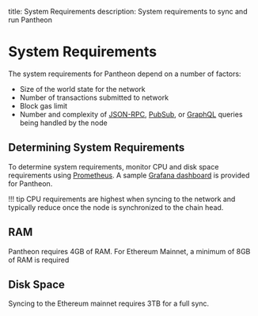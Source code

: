 title: System Requirements
description: System requirements to sync and run Pantheon 
<!--- END of page meta data -->

# System Requirements 

The system requirements for Pantheon depend on a number of factors: 

* Size of the world state for the network
* Number of transactions submitted to network 
* Block gas limit 
* Number and complexity of [JSON-RPC](../Interact/Pantheon-APIs/Using-JSON-RPC-API.md), [PubSub](../Interact/Pantheon-APIs/RPC-PubSub.md), 
or [GraphQL](../Interact/Pantheon-APIs/GraphQL.md) queries being handled by the node 

## Determining System Requirements  

To determine system requirements, monitor CPU and disk space requirements using [Prometheus](https://docs.pantheon.pegasys.tech/en/stable/Monitoring/Monitoring-Performance/#monitor-node-performance-using-prometheus). 
A sample [Grafana dashboard](https://grafana.com/grafana/dashboards/10273) is provided for Pantheon. 

!!! tip
    CPU requirements are highest when syncing to the network and typically reduce once the node is synchronized to the chain head. 

## RAM 

Pantheon requires 4GB of RAM. For Ethereum Mainnet, a minimum of 8GB of RAM is required 

## Disk Space 

Syncing to the Ethereum mainnet requires 3TB for a full sync. 
